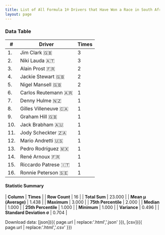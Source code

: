 ```yaml
---
title: List of All Formula 1® Drivers that Have Won a Race in South Africa by Number of Times
layout: page
---
```


<canvas id="chart" width="400" height="180"></canvas>
<script>
var data = {
    "datasets": [
        {
            "backgroundColor": [
                "#9C8E8D",
                "#9C8E8D",
                "#9C8E8D",
                "#9C8E8D",
                "#9C8E8D",
                "#9C8E8D",
                "#9C8E8D",
                "#9C8E8D",
                "#9C8E8D",
                "#9C8E8D",
                "#9C8E8D",
                "#9C8E8D",
                "#9C8E8D",
                "#9C8E8D",
                "#9C8E8D",
                "#9C8E8D"
            ],
            "borderColor": [
                "#1D181E",
                "#1D181E",
                "#1D181E",
                "#1D181E",
                "#1D181E",
                "#1D181E",
                "#1D181E",
                "#1D181E",
                "#1D181E",
                "#1D181E",
                "#1D181E",
                "#1D181E",
                "#1D181E",
                "#1D181E",
                "#1D181E",
                "#1D181E"
            ],
            "borderWidth": 1,
            "data": [
                3.0,
                3.0,
                2.0,
                2.0,
                2.0,
                1.0,
                1.0,
                1.0,
                1.0,
                1.0,
                1.0,
                1.0,
                1.0,
                1.0,
                1.0,
                1.0
            ],
            "label": "Times"
        }
    ],
    "labels": [
        "Jim Clark",
        "Niki Lauda",
        "Alain Prost",
        "Jackie Stewart",
        "Nigel Mansell",
        "Carlos Reutemann",
        "Denny Hulme",
        "Gilles Villeneuve",
        "Graham Hill",
        "Jack Brabham",
        "Jody Scheckter",
        "Mario Andretti",
        "Pedro Rodríguez",
        "René Arnoux",
        "Riccardo Patrese",
        "Ronnie Peterson"
    ]
};
var options = {
  legend: {
    display: false
  },
  scales: {
    xAxes: [{
      ticks: {
        beginAtZero: true,
        maxRotation: 180,
        display: window.innerWidth > 800
      }
    }],
    yAxes: [{
      ticks: {
        beginAtZero: true
      }
    }]
  },
  onResize: function(chart, size) {
    chart.options.scales.xAxes[0].ticks.display = size.width > 800;
  }
};
var chart = new Chart("chart", {
    data: data,
    type: 'bar',
    options: options
});
</script>



### Data Table

| # | Driver | Times |
|--|--|--|
| 1. | Jim Clark 🇬🇧 | 3 |
| 2. | Niki Lauda 🇦🇹 | 3 |
| 3. | Alain Prost 🇫🇷 | 2 |
| 4. | Jackie Stewart 🇬🇧 | 2 |
| 5. | Nigel Mansell 🇬🇧 | 2 |
| 6. | Carlos Reutemann 🇦🇷 | 1 |
| 7. | Denny Hulme 🇳🇿 | 1 |
| 8. | Gilles Villeneuve 🇨🇦 | 1 |
| 9. | Graham Hill 🇬🇧 | 1 |
| 10. | Jack Brabham 🇦🇺 | 1 |
| 11. | Jody Scheckter 🇿🇦 | 1 |
| 12. | Mario Andretti 🇺🇸 | 1 |
| 13. | Pedro Rodríguez 🇲🇽 | 1 |
| 14. | René Arnoux 🇫🇷 | 1 |
| 15. | Riccardo Patrese 🇮🇹 | 1 |
| 16. | Ronnie Peterson 🇸🇪 | 1 |

#### Statistic Summary

| **Column** | **Times** |
| **Row Count** | 16 |
| **Total Sum** | 23.000 |
| **Mean μ (Average)** | 1.438 |
| **Maximum** | 3.000 |
| **75th Percentile** | 2.000 |
| **Median** | 1.000 |
| **25th Percentile** | 1.000 |
| **Minimum** | 1.000 |
| **Variance** | 0.496 |
| **Standard Deviation σ** | 0.704 |

Download data: [json]({{ page.url | replace:'.html','.json' }}), [csv]({{ page.url | replace:'.html','.csv' }})
